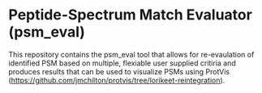 # Peptide-Spectrum Match Evaluator (psm_eval)

This repository contains the psm_eval tool that allows for
re-evaulation of identified PSM based on multiple, flexiable user
supplied critiria and produces results that can be used to visualize
PSMs using ProtVis
(https://github.com/jmchilton/protvis/tree/lorikeet-reintegration).


